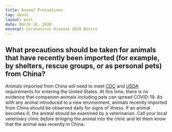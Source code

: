 ```yaml
---
title: Animal Precautions
tag: about
layout: post
date: March 16, 2020
excerpt: Coronavirus Disease 2019 Basics
---
```


<h2>What precautions should be taken for animals that have recently been imported (for example, by shelters, rescue groups, or as personal pets) from China? </h2>

Animals imported from China will need to meet <a href="https://www.cdc.gov/importation/bringing-an-animal-into-the-united-states/index.html" target="_blank">CDC</a> and <a href="https://www.aphis.usda.gov/aphis/ourfocus/animalhealth/animal-and-animal-product-import-information/live-animal-imports/import-live-animals" target="_blank">USDA</a> requirements for entering the United States. At this time, there is no evidence that companion animals including pets can spread COVID-19. As with any animal introduced to a new environment, animals recently imported from China should be observed daily for signs of illness. If an animal becomes ill, the animal should be examined by a veterinarian. Call your local veterinary clinic <i>before</i> bringing the animal into the clinic and let them know that the animal was recently in China.


